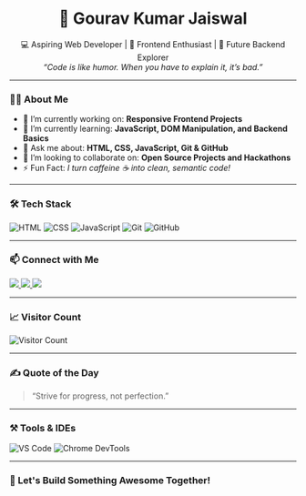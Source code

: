 <h1 align="center">🚀 Gourav Kumar Jaiswal</h1>

<p align="center">
  💻 Aspiring Web Developer | 🎨 Frontend Enthusiast | 🔧 Future Backend Explorer <br>
  <i>“Code is like humor. When you have to explain it, it’s bad.”</i> <br>
</p>

---

### 🙋‍♂️ About Me

- 🔭 I’m currently working on: **Responsive Frontend Projects**
- 🌱 I’m currently learning: **JavaScript, DOM Manipulation, and Backend Basics**
- 💬 Ask me about: **HTML, CSS, JavaScript, Git & GitHub**
- 👯 I’m looking to collaborate on: **Open Source Projects and Hackathons**
- ⚡ Fun Fact: *I turn caffeine ☕ into clean, semantic code!*

---

### 🛠️ Tech Stack

![HTML](https://img.shields.io/badge/-HTML5-E34F26?style=for-the-badge&logo=html5&logoColor=white)
![CSS](https://img.shields.io/badge/-CSS3-1572B6?style=for-the-badge&logo=css3)
![JavaScript](https://img.shields.io/badge/-JavaScript-F7DF1E?style=for-the-badge&logo=javascript&logoColor=black)
![Git](https://img.shields.io/badge/-Git-F05032?style=for-the-badge&logo=git&logoColor=white)
![GitHub](https://img.shields.io/badge/-GitHub-181717?style=for-the-badge&logo=github)

---



### 📫 Connect with Me

<p>
  <a href="https://www.linkedin.com/in/gourav-kumar-jaiswal-b8b55a33b" target="_blank">
    <img src="https://img.shields.io/badge/-LinkedIn-blue?style=for-the-badge&logo=linkedin&logoColor=white"/>
  </a>
  <a href="mailto:your-email@example.com" target="_blank">
    <img src="https://img.shields.io/badge/-Email-D14836?style=for-the-badge&logo=gmail&logoColor=white"/>
  </a>
  <a href="https://github.com/GouravJaiswal-dev" target="_blank">
    <img src="https://img.shields.io/badge/-GitHub-black?style=for-the-badge&logo=github"/>
  </a>
</p>

---

### 📈 Visitor Count

![Visitor Count](https://komarev.com/ghpvc/?username=GouravJaiswal-dev&color=brightgreen)

---

### ✍️ Quote of the Day

> “Strive for progress, not perfection.”

---

### ⚒️ Tools & IDEs

![VS Code](https://img.shields.io/badge/-Visual%20Studio%20Code-007ACC?style=flat-square&logo=visual-studio-code&logoColor=white)
![Chrome DevTools](https://img.shields.io/badge/-Chrome%20DevTools-4285F4?style=flat-square&logo=google-chrome&logoColor=white)

---

### 🚀 Let's Build Something Awesome Together!

